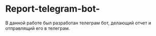 # Report-telegram-bot-
В данной работе был разработан телеграм бот, делающий отчет и отправлящий его в телеграм. 
